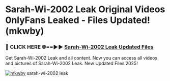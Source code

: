 # Sarah-Wi-2002 Leak Original Videos 0nlyFans Leaked - Files Updated! (mkwby)

<h3>🔴 CLICK HERE 🌐==►► <a href="https://tinyurl.com/x26r9saj" rel="nofollow">Sarah-Wi-2002 Leak Updated Files</a></h3>

Get Sarah-Wi-2002 Leak and all content. Now you can access all videos and pictures of Sarah-Wi-2002 Leak. New Updated Files 2025!

[![mkwby](https://i.imgur.com/LkgZPqh.gif)](https://tinyurl.com/x26r9saj)
sarah-wi-2002 leak